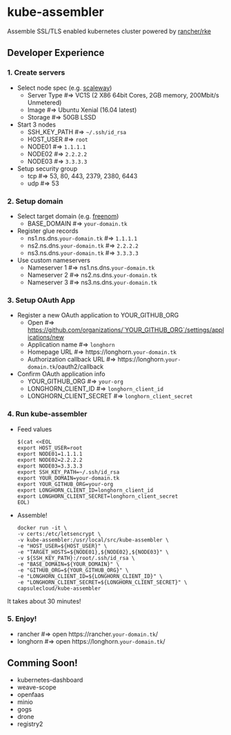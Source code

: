 # kube-assembler
Assemble SSL/TLS enabled kubernetes cluster powered by [rancher/rke](https://github.com/rancher/rke)

## Developer Experience

### 1. Create servers

- Select node spec (e.g. [scaleway](https://www.scaleway.com/))
    - Server Type #=> VC1S (2 X86 64bit Cores, 2GB memory, 200Mbit/s Unmetered)
    - Image #=> Ubuntu Xenial (16.04 latest)
    - Storage #=> 50GB LSSD
- Start 3 nodes
    - SSH_KEY_PATH #=> `~/.ssh/id_rsa`
    - HOST_USER #=> `root`
    - NODE01 #=> `1.1.1.1`
    - NODE02 #=> `2.2.2.2`
    - NODE03 #=> `3.3.3.3`
- Setup security group
    - tcp #=> 53, 80, 443, 2379, 2380, 6443
    - udp #=> 53

### 2. Setup domain

- Select target domain (e.g. [freenom](http://www.freenom.com/))
    - BASE_DOMAIN #=> `your-domain.tk`
- Register glue records
    - ns1.ns.dns.`your-domain.tk` #=> `1.1.1.1`
    - ns2.ns.dns.`your-domain.tk` #=> `2.2.2.2`
    - ns3.ns.dns.`your-domain.tk` #=> `3.3.3.3`
- Use custom nameservers 
    - Nameserver 1 #=> ns1.ns.dns.`your-domain.tk`
    - Nameserver 2 #=> ns2.ns.dns.`your-domain.tk`
    - Nameserver 3 #=> ns3.ns.dns.`your-domain.tk`

### 3. Setup OAuth App

- Register a new OAuth application to YOUR_GITHUB_ORG
    - Open #=> https://github.com/organizations/`YOUR_GITHUB_ORG`/settings/applications/new
    - Application name #=> `longhorn`
    - Homepage URL #=> https://longhorn.`your-domain.tk`
    - Authorization callback URL #=> https://longhorn.`your-domain.tk`/oauth2/callback
- Confirm OAuth application info
    - YOUR_GITHUB_ORG #=> `your-org`
    - LONGHORN_CLIENT_ID #=> `longhorn_client_id`
    - LONGHORN_CLIENT_SECRET #=> `longhorn_client_secret`

### 4. Run kube-assembler

- Feed values
    ```
    $(cat <<EOL
    export HOST_USER=root
    export NODE01=1.1.1.1
    export NODE02=2.2.2.2
    export NODE03=3.3.3.3
    export SSH_KEY_PATH=~/.ssh/id_rsa
    export YOUR_DOMAIN=your-domain.tk
    export YOUR_GITHUB_ORG=your-org
    export LONGHORN_CLIENT_ID=longhorn_client_id
    export LONGHORN_CLIENT_SECRET=longhorn_client_secret
    EOL)
    ```

- Assemble!
    ```
    docker run -it \
    -v certs:/etc/letsencrypt \
    -v kube-assembler:/usr/local/src/kube-assembler \
    -e "HOST_USER=${HOST_USER}" \
    -e "TARGET_HOSTS=${NODE01},${NODE02},${NODE03}" \
    -v ${SSH_KEY_PATH}:/root/.ssh/id_rsa \
    -e "BASE_DOMAIN=${YOUR_DOMAIN}" \
    -e "GITHUB_ORG=${YOUR_GITHUB_ORG}" \
    -e "LONGHORN_CLIENT_ID=${LONGHORN_CLIENT_ID}" \
    -e "LONGHORN_CLIENT_SECRET=${LONGHORN_CLIENT_SECRET}" \
    capsulecloud/kube-assembler
    ```

It takes about 30 minutes!

### 5. Enjoy!

- rancher #=> open https://rancher.`your-domain.tk`/
- longhorn #=> open https://longhorn.`your-domain.tk`/

## Comming Soon!

- kubernetes-dashboard
- weave-scope
- openfaas
- minio
- gogs
- drone
- registry2